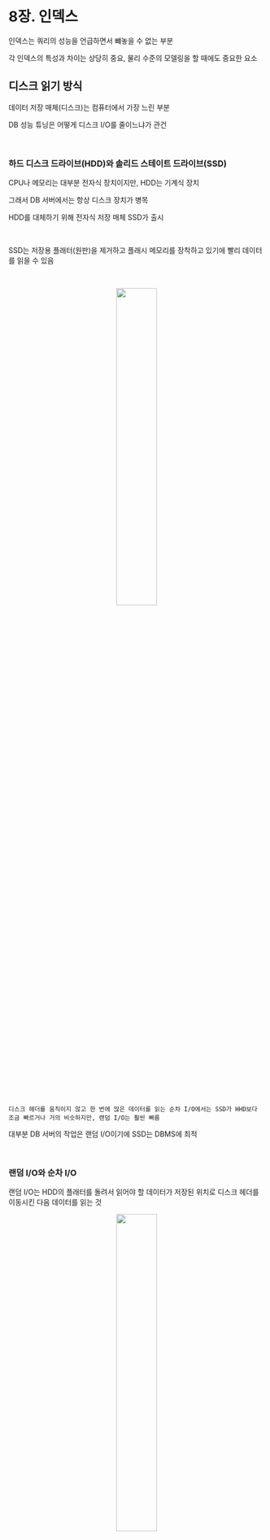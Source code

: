 # 8장. 인덱스

인덱스는 쿼리의 성능을 언급하면서 뺴놓을 수 없는 부분

각 인덱스의 특성과 차이는 상당히 중요, 물리 수준의 모델링을 할 때에도 중요한 요소


## 디스크 읽기 방식

데이터 저장 매체(디스크)는 컴퓨터에서 가장 느린 부분

DB 성능 튜닝은 어떻게 디스크 I/O를 줄이느냐가 관건

<br>

### 하드 디스크 드라이브(HDD)와 솔리드 스테이트 드라이브(SSD)

CPU나 메모리는 대부분 전자식 장치이지만, HDD는 기계식 장치

그래서 DB 서버에서는 항상 디스크 장치가 병목

HDD를 대체하기 위해 전자식 저장 매체 SSD가 출시

<br>

SSD는 저장용 플래터(원판)을 제거하고 플래시 메모리를 장착하고 있기에 빨리 데이터를 읽을 수 있음

<br>

<p align="center"><img src="./images/8_1.png" width="40%"></p>

<br>

`디스크 헤더를 움직이지 않고 한 번에 많은 데이터를 읽는 순차 I/O에서는 SSD가 HHD보다 조금 빠르거나 거의 비슷하지만, 랜덤 I/O는 훨씬 빠름`

대부분 DB 서버의 작업은 랜덤 I/O이기에 SSD는 DBMS에 최적

<br>

### 랜덤 I/O와 순차 I/O

랜덤 I/O는 HDD의 플래터를 돌려서 읽어야 할 데이터가 저장된 위치로 디스크 헤더를 이동시킨 다음 데이터를 읽는 것

<p align="center"><img src="./images/8_2.png" width="40%"></p>

<br>

해당 그림을 보면 순차 I/O는 1번 시스템 콜을 요청, 랜덤 I/O는 3번 시스템 콜을 요청

`즉, 디스크의 성능은 디스크 헤더의 위치 이동 없이 얼마나 많은 데이터를 한 번에 기록하느냐에 결정`

DB 대부분의 작업은 랜덤 I/O 작업이 빈번하기에 MySQL은 그룹 커밋, 바이너리 로그 버퍼, InnoDB 로그 버퍼 등의 기능이 내장

디스크 원판이 없는 SSD도 랜덤 I/O와 순차 I/O가 차이가 있음

<br>

일반적으로 쿼리를 튜닝하는 것은 랜덤 I/O 자체를 줄여주는 것이 목적

`랜덤 I/O를 줄인다는 것은 쿼리를 처리하는데 꼭 필요한 데이터만 읽도록 쿼리를 개선하는 것을 의미`

인덱스 레인지 스캔은 랜덤 I/O, 풀 테이블 스캔은 순차 I/O

<br>

## 인덱스란?

칼럼의 값과 해당 레코드가 저장된 주소를 키-값 쌍으로 삼아 인덱스를 만듬

그렇기에 중요한 것이 정렬

<br>

인덱스는 SortedList, 데이터 파일은 ArrayList와 비슷

<br>

SortedList의 장단점을 통해 인덱스의 장단점 살펴보기

SortedList 자료 구조는 데이터가 저장될 때마다 값을 항상 정렬해야 하므로 저장하는 과정이 복잡하고 느리지만, 빠르게 원하는 값을 찾아올 수 있음

인덱스도 마찬가지로 INSERT나 UPDATE, DELETE 문장 처리가 느리지만 SELECT는 빠름

`즉, 인덱스는 데이터의 저장(INSERT, UPDATE, DELETE) 성능을 희생하고 읽기 속도를 높이는 기능`

<br>

데이터 저장 방식(알고리즘)으로 분류했을 때 대표적으로 B-Tree 인덱스와 Hash 인덱스로 구분 가능

B-Tree 알고리즘

- 가장 일반적으로 사용되는 인덱스 알고리즘

- 칼럼의 값을 변형하지 않고 원래의 값을 이용해 인덱싱하는 알고리즘

Hash 알고리즘

- 칼럼의 값으로 해시값을 계산해서 인덱싱하는 알고리즘

- 매우 빠른 검색 지원

- 값을 변형해서 인덱싱하므로 전방 일치와 같이 값의 일부만 검색하거나 범위를 탐색할 때는 해시 탐색 불가

- 메모리 기반 데이터 베이스(Redis 등)에서 사용


<br>

데이터 중복 여부로 분류했을 때 유니크 인덱스와 유니크하지 않은 인덱스로 구분 가능

이는 옵티마이저에게 상당히 중요한 문제가 됨

유니크 인덱스에 대해서 동등 조건으로 검색하는 것은 항상 1건의 레코드를 반환하는 것이지만 유니크하지 않은 인덱스는 아님

<br>

## B-Tree 인덱스

B-Tree의 B는 Binary가 아닌 Balanced

대부분의 인덱스는 B-Tree를 사용할 정도로 일반적인 용도에 적합한 알고리즘

<br>

### 구조 및 특성

B-Tree는 트리 구조의 `최상위에 하나의 루트 노드`가 존재하고 하위에 자식 노드가 붙어 있는 형태

가장 `하위에 있는 노드를 리프 노드`라 하고 `중간 노드를 브랜치 노드`라고 함


<p align="center"><img src="./images/8_3.png" width="70%"></p>

<br>

인덱스 키 값은 모두 정렬되어 있지만, 데이터 파일의 레코드는 임의의 순서로 저장되어 있음

많은 사람들이 데이터 파일의 레코드는 INSERT된 순서대로 저장되는 것으로 생각하지만 그렇지 않음

레코드가 삭제되면 그 공간을 채우기 때문에 항상 INSERT된 순서로 저장되는 것은 아님

<br>

<p align="center"><img src="./images/8_4.png" width="70%"></p>

<br>

<p align="center"><img src="./images/8_5.png" width="70%"></p>

<br>

리프 노드는 레코드의 주소를 갖고 있고 그 주소로 데이터 파일에서 원하는 데이터를 찾음

InnoDB는 프라이머리 키가 ROWID 역할을 함

두 스토리지 엔진의 차이는 세컨더리 인덱스의 차이

MyISAM은 세컨더리 인덱스가 물리적 주소

InnoDB는 PK 키를 주소처럼 사용하기에 논리적 주소

<br>

8.6을 봤을 때 프라이머리 키를 저장하고 있는 B-Tree를 다시 한번 검색하게 됨

이것은 성능이 떨어질 것처럼 보이지만 사실은 아님

<br>

### B-Tree 인덱스 키 추가 및 삭제

테이블의 레코드를 저장하거나 변경하는 경우 인덱스 키 추가나 삭제 작업 발생

인덱스 키 추가나 삭제가 어떻게 처리되는지 알아보자

<br>

### 인덱스 키 추가

새로운 키 값이 B-Tree에 저장될 때, 테이블의 스토리지 엔진에 따라 새로운 키 값이 즉시 인덱스에 저장될수도 아닐수도 있음

B-Tree에 저장될 때는 저장될 키 값을 이용해 B-Tree 상의 적절한 위치를 검색

<br>

저장될 위치가 결정되면 레코드의 키 값과 대상 레코드의 주소 정보를 B-Tree의 리프 노드에 저장

리프 노드가 꽉 차서 더는 저장할 수 없을 때는 리프 노드가 분리돼야 하는데, 이는 상위 브랜치 노드까지 처리의 범위가 넓어짐

`이런 작업 순서 탓에 B-Tree는 상대적으로 쓰기 작업에 비용이 많이 듬`

<br>

테이블에 레코드를 추가하는 작업 비용을 1이라고 가정하면,

해당 테이블의 인덱스에 키를 추가하는 작업 비용은 대충 1.5 정도로 예측

<br>

MyISAM이나 MEMORY 스토리지 엔진을 사용하는 테이블에서는 INSERT 문장이 실행되면 즉시 새로운 키 값을 B-Tree 인덱스에 변경

InnoDB는 지연시켜 나중에 처리할 수 있음

But, PK 키나 Unique 인덱스의 경우 중복 체크가 필요하기 때문에 즉시 B-Tree에 추가하거나 삭제

<br>

### 인덱스 키 삭제

해당 키 값이 저장된 B-Tree의 리프 노드를 찾아서 삭제 마킹하면 작업 완료

삭제 마킹된 인덱스 키 공간은 방치하거나 재활용 가능

<br>

### 인덱스 키 변경

인덱스 키 값은 그 값에 따라 저장될 리프 노드의 위치가 결정되므로 B-Tree의 키 값이 변경되는 경우 단순히 인덱스 상의 키 값만 변경하는 것은 불가능

키 값 삭제 -> 다시 새로운 키 값 추가

InnoDB는 체인지 버퍼를 활용해 지연 처리 가능

<br>

### 인덱스 키 검색

`빠른 검색을 위해 추가 비용을 감당하면서 인덱스를 구축`

B-Tree의 루트 노드부터 브랜치 노드, 최종 리프 노드까지 이동하면서 비교 작업을 수행하는 과정을 트리 탐색이라고 함

SELECT 뿐 아니라 UPDATE, DELETE 처리할 때도 사용

<br>

B-Tree 인덱스 검색은 100% 일치 또는 값의 앞부분만 일치하는 경우에도 사용

하지만 뒷부분만 검색하는 용도로는 X

또한 인덱스 키 값의 변형이 생긴 후 비교되는 경우에는 절대로 빠른 검색 기능을 사용할 수 없음

`따라서 함수나 연산을 수행한 결과로 정렬한다거나 검색하는 작업은 B-Tree의 장점을 이용할 수 없음`

<br>

InnoDB 테이블에서 지원하는 레코드 잠금이나 넥스트 키락(갭락)이 검색을 수행한 인덱스를 잠근 후 테이블의 레코드를 잠그는 방식으로 구현

따라서, UPDATE나 DELETE 문장이 실행될 때 적절히 사용할 수 있는 인덱스가 없으면 불필요한 레코드들을 잠금

그만큼 InnoDB에서는 인덱스의 설계가 중요하고 많은 부분에 영향을 미침

<br>

### B-Tree 인덱스 사용에 영향을 미치는 요소

B-Tree 인덱스는 인덱스를 구성하는 칼럼의 크기, 레코드의 건수, 유니크한 인덱스 키 값의 개수 등에 의해 검색이나 변경 작업의 성능이 영향을 받음

<br>

### 인덱스 키 값의 크기

`InnoDB에서 디스크에 데이터를 저장하는 가장 기본 단위는 페이지 or 블록`

디스크의 모든 읽기 및 쓰기 작업의 최소 작업 단위

페이지는 버퍼 풀에서 데이터를 버퍼링하는 기본 단위

인덱스도 페이지 단위로 관리되며, 루트, 브랜치, 리프 노드를 구분한 기준이 페이지 단위

<br>

B-Tree의 B는 Balanced

인덱스 페이지 크기와 키 값 크기에 따라 자식 노드의 갯수가 결정

<p align="center"><img src="./images/8_6.png" width="30%"></p>

<br>

해당 그림에서 하나의 인덱스 페이지(16KB)에 몇 개 키를 저장할 수 있을까?

키의 값이 16 바이트, 자식 노드 주소가 12 바이트

16 * 1024 / 16 + 12 ( 킬로바이트와 바이트의 단위 변환 때문에 1024를 곱함 ) 

총 585개 저장 가능

자식 노드를 585개 가질 수 있는 B-Tree


<br>

### B-Tree 깊이

인덱스 키 값이 커지면 하나의 인덱스 페이지가 담을 수 있는 인덱스 키 값의 개수가 적어지고

B-Tree 깊이가 깊어져서 디스크로부터 읽어야 하는 횟수가 늘어나고 느려진다는 것을 의미

<br>

### 선택도(기수성(Cardinality))

모든 인덱스 키 값 가운데 유니크한 값의 수를 의미

인덱스 키 값 가운데 중복된 값이 많아지면 기수성은 낮아지고, 선택도 또한 떨어짐

<br>

예를 들어, country 컬럼만 인덱스로 준비되어 있는 tb_city 테이블은 1만 건의 레코드가 있음

국가와 도시가 중복되어 저장되어 있지 않음

```
mysql > SELECT *
        FROM tb_test
        WHERE country = 'KOREA' AND city = 'SEOUL';
```

해당 쿼리를 실행했을 때,

country 컬럼의 유니크 값이 10개일 때와 1000개일 때를 비교해보자

- 10개일 때

    country = 'KOREA'라는 조건으로 인덱스를 검색하면 1000건이 일치하고 1000건 가운데 city = 'SEOUL' 인 레코드는 1건이므로 999건은 불필요하게 읽은 것 


- 1000개일 때

    country = 'KOREA'라는 조건으로 인덱스를 검색하면 10건이 일치하고 10건 가운데 city = 'SEOUL' 인 레코드는 1건이므로 9건은 불필요하게 읽은 것


이처럼 인덱스에서 유니크한 값의 개수는 인덱스나 쿼리의 효율성에 큰 영향

<br>

### 읽어야 하는 레코드의 건수

일반 옵티마이저는 인덱스를 통해 레코드 1건을 읽는 것이 테이블에서 직접 레코드 1건을 읽는 것보다 4 ~ 5배 비용이 더 많이 드는 작업으로 예측


즉, 인덱스를 통해 읽어야 할 레코드의 건수가 전체 테이블 레코드의 20 ~ 25%를 넘어서면 인덱스를 이용하지 않는 것이 효율적

<br>

### B-Tree 인덱스를 통한 데이터 읽기

MySQL이 인덱스를 이용하는 대표적인 방법 세가지

- 인덱스 레인지 스캔

- 인덱스 풀 스캔

- 루스 인덱스 스캔

### 인덱스 레인지 스캔

인덱스 레인지 스캔은 나머지 두 가지 접근 방식보다 빠른 방법

```
mysql > SELECT * FROM employees WHERE first_name BETWEEN 'Ebbe' AND 'Gad';
```

<p align="center"><img src="./images/8_7.png" width="70%"></p>

<br>

인덱스 레인지 스캔은 검색해야 할 인덱스의 범위가 결정됐을 때 사용하는 방식

루트 노드 -> 브랜치 노드 -> 리프 노드 까지 가야 필요한 레코드의 시작 지점을 찾을 수 있음

스캔하다가 리프 노드의 끝까지 읽으면 리프 노드 간의 링크를 이용해 다음 리프 노드를 찾아서 다시 스캔

<p align="center"><img src="./images/8_8.png" width="70%"></p>

<br>

실제 데이터 파일의 레코드를 읽어오는 과정

루트와 브랜치 노드를 이용해 스캔 시작 위치를 검색하고 그 지점부터 필요한 방향으로 인덱스를 읽어감

중요한 것은 어떤 방식으로 스캔하든 관계없이, 해당 인덱스를 구성하는 칼럼의 정순 또는 역순으로 정렬된 상태로 레코드를 가져옴

별도의 정렬 과정이 수반되는 것이 아니라 인덱스 자체의 정렬 특성 때문에 자동임

<br>

인덱스의 리프 노드에서 검색 조건에 일치하는 건들은 데이터 파일에서 레코드를 읽어오는 과정이 필요

리포 노드에 저장된 레코드 주소로 한 건 단위로 랜덤 I/O가 일어남

`그래서 인덱스를 통해 데이터 레코드를 읽는 작업은 비용이 많이 드는 작업`

<br>

인덱스 레인지 스캔의 3가지 단계

1. 인덱스에서 조건을 만족하는 값이 저장된 위치를 찾음 (인덱스 탐색)

2. 탐색된 위치부터 필요한 만큼 인덱스를 차례대로 읽음 (인덱스 스캔)

3. 2번에서 읽은 인덱스 키와 레코드 주소를 이용해 레코드가 저장된 페이지를 가져오고 최종 레코드를 읽어옴

<br>

### 인덱스 풀 스캔

인덱스 풀 스캔은 인덱스의 처음부터 끝까지 모두 읽는 방식

쿼리의 조건절에 사용된 칼럼이 인덱스의 첫 번째 칼럼이 아닌 경우 인덱스 풀 스캔 방식 사용

예를 들어 인덱스는 A, B, C 칼럼의 순서로 만들어져 있지만 쿼리의 조건절은 B 칼럼이나 C 칼럼으로 검색하는 경우

<br>

일반적으로 인덱스의 크기는 테이블의 크기보다 작으므로 직접 테이블을 처음부터 끝까지 읽는 것보다 인덱스만 읽는 것이 효율적

쿼리가 인덱스에 명시된 칼럼만으로 조건을 처리할 수 있는 경우 사용

<p align="center"><img src="./images/8_9.png" width="60%"></p>

<br>

인덱스 리프 노드의 제일 앞 또는 뒤로 이동후 인덱스의 리프 노드를 연결하는 링크드 리스트를 따라서 처음부터 끝까지 스캔하는 방식

인덱스 레인지 스캔보다 빠르진 않지만 테이블 풀 스캔보다는 효율적

`하지만, 해당 방식으로 인덱스를 사용하는 경우는 인덱스를 효율적으로 사용하지 못하는 것`

<br>

### 루스 인덱스 스캔

듬성듬성하게 인덱스는 읽는 것, 중간에 필요치 않은 인덱스 키 값은 무시하고 다음으로 넘어가는 형태

일반적으로 GROUP BY 또는 MAX, MIN 함수에 대해 최적화를 하는 경우

<p align="center"><img src="./images/8_10.png" width="60%"></p>

<br>

```
mysql > SELECT dept_no, MIN(emp_no)
        FROM dept_emp
        WHERE dep_no BETWEEN 'd002' AND 'd004'
        GROUP BY dept_no;
```

dept_emp 테이블은 dept_no와 emp_no 두 개의 컬럼으로 인덱스 생성

또한, (dept_no, emp_no) 조합으로 정렬까지 되어 있음

위의 그림과 같이 dept_no 그룹 별로 첫 번째 레코드의 emp_no만 읽으면 됨

즉, 인덱스에서 WEHRE 조건을 만족하는 범위 전체를 다 스캔할 필요가 없다는 것을 옵티마이저는 알고 있기에 조건에 맞지 않으면 SKIP

<br>

### 인덱스 스킵 스캔

인덱스의 핵심은 값이 정렬되어 있다는 것, 이로 인해 인덱스를 구성하는 칼럼의 순서가 매우 중요

```
### 인덱스 생성
mysql > ALTER TABLE employees
        ADD INDEX ix_gender_birthdate (gender, birth_date);
```

```
### 인덱스를 사용하지 못하는 쿼리
mysql > SELECT * FROM employees WHERE birth_date>='1965-02-01';

### 인덱스를 사용할 수 있는 쿼리
mysql > SELECT * FROM employees WHERE gender = 'M' AND birth_date>='1965-02-01';
```

MySQL 8.0부터는 옵티마이저가 gender 칼럼을 건너뛰고 bith_date 칼럼만으로도 인덱스 검색이 가능하게 해주는 인덱스 스킵 스캔 최적화 기능이 도입

<p align="center"><img src="./images/8_11.png" width="50%"></p>

<br>

gender 칼럼에 대해 가능한 값 2개를 구한 다음 birth_date를 찾는 방식으로 

<br>

인덱스 스킵 스캔의 단점

- WHERE 조건절에 조건이 없는 인덱스의 선행 칼럼의 유니크한 값의 개수가 적어야 함

- 쿼리가 인덱스에 존재하는 칼럼만으로 처리 가능해야 함(커버링 인덱스)


<br>

첫 번째 조건은 쿼리 실행 계획의 비용과 관련된 부분

유니크한 값의 개수가 매우 많다면 인덱스에서 스캔해야 할 시작 지점을 검색하는 작업이 많이 필요해짐

그래서 인덱스의 선행 칼럼이 가진 유니크한 값의 개수가 소량일 때만 적용 가능한 최적화

<br>

### 다중 칼럼 인덱스

실제 서비스용 DB에서는 2개 이상의 칼럼을 포함하는 인덱스가 더 많이 사용

<p align="center"><img src="./images/8_12.png" width="40%"></p>

<br>

해당 그림에서 인덱스의 두 번째 칼럼은 첫 번쨰 칼럼에 의존해서 정렬되어 있음

그렇기에 두 번째 칼럼의 정렬 순서가 앞에 있어도 첫 번째 칼럼의 정렬 순서가 뒤에 있으면 하단에 위치

`그래서 다중 칼럼 인덱스에서는 인덱스 내에서 각 칼럼의 순서가 상당히 중요`

<br>

### B-Tree 인덱스의 정렬 및 스캔 방향

인덱스를 어느 방향으로 읽을지는 쿼리에 따라 옵티마이저가 만든 실행 계획에 따라 결정

<br>

### 인덱스 스캔 방향

```
mysql > SELECT *
        FROM employees
        ORDER BY first_name DESC
        LIMIT 1;
```
해당 쿼리를 실행하기 위해 인덱스를 처음부터 오름차순으로 끝까지 읽어 마지막 값을 하나 가져올까?

답은 No

옵티마이저는 인덱스를 역순으로 접근해서 첫 번째 레코드만 읽음

<p align="center"><img src="./images/8_13.png" width="50%"></p>

<br>

즉, 인덱스 생성 시점에 오름차순, 내림차순으로 정렬이 결정되지만 사용하는 시점에서 방향을 다시 정함

<br>

### 내림차순 인덱스

2개 이상의 칼럼으로 구성된 복합 인덱스에서 내림차순과 오름차순이 혼합된 경우, 내림차순 인덱스로만 해결 가능

<p align="center"><img src="./images/8_14.png" width="60%"></p>

<br>

- 오름차순 인덱스

    작은 값의 인덱스 키가 B-Tree의 왼쪽으로 정렬된 인덱스

- 내림차순 인덱스

    큰 값의 인덱스 키가 B-Tree의 왼쪽으로 정렬된 인덱스

- 인덱스 정순 스캔

    인덱스 키의 크고 작음에 관계 없이 인덱스 리프 노드의 왼쪽 페이지부터 오른쪽으로 스캔

- 오름차순 인덱스

    인덱스 키의 크고 작음에 관계 없이 인덱스 리프 노드의 오른쪽 페이지부터 왼쪽으로 스캔

### 실습

<p align="center"><img src="./images/8_15.png" width="60%"></p>

<br>

<p align="center"><img src="./images/8_16.png" width="30%"></p>

<br>

약 2200만 개의 레코드가 들어 있는 테이블 생성


<p align="center"><img src="./images/8_17.png" width="90%"></p>

<br>

<p align="center"><img src="./images/8_18.png" width="50%"></p>

<br>

첫번째 쿼리

- t1 테이블에서 tid 컬럼을 기준으로 오름차순 정렬한 후, 22437887번째 행의 모든 열 값 1개를 반환

- 즉, 22437887번째 값

<br>

두번째 쿼리

- t1 테이블에서 tid 컬럼을 기준으로 내림차순 정렬한 후, 22437887번째 행의 모든 열 값 1개를 반환

- 즉, 첫번째 값

<br>

역순 정렬 쿼리가 정순 정렬 쿼리보다 약 3.7초 더 걸림

정순 스캔과 역순 스캔은 페이지(블록) 간의 Double linked list를 통해 Forward하느냐 Backward하느냐의 차이만 있지만 내부적으로는 차이가 나는 2가지 이유가 있음

1. 페이지 잠금이 인덱스 정순 스캔에 적합한 구조

2. 페이지 내에서 인덱스 레코드가 단방향으로만 연결된 구조

<p align="center"><img src="./images/8_19.png" width="50%"></p>

<br>

페이지 내부에서 레코드들이 정렬 순서대로 저장되어 있지 않고, 실제로는 Heap처럼 사용되기에 물리적으로 저장이 순서대로 배치되지는 않음

각 데이터 페이지나 인덱스 페이지의 엔트리(데이터 레코드 또는 인덱스 키)는 키 값과 데이터를 가지는데 

인덱스(프라이머리 키 인덱스와 세컨더리 인덱스 모두)의 루트 노드 또는 브랜치 노드라면 자식 노드의 주소를 가짐

프라이머리 키에서 리프 노드의 데이터는 실제 레코드의 칼럼 값들이며, 세컨더리 인덱스 페이지에서는 프라이머리 키 값을 가짐

<br>

### B-Tree 인덱스의 가용성과 효율성

쿼리의 WHERE 조건이나 GROUP BY, ORDER BY 절이 어떤 경우에 인덱스를 사용할 수 있고 어떤 방식으로 사용할 수 있는지 식별할 수 있어야 함

그래야 쿼리 조건을 최적화하거나, 쿼리에 맞게 인덱스를 최적으로 생성

<br>

### 비교 조건의 종류와 효율성

다중 컬럼 인덱스에서 칼럼의 순서와 조건이 동등인지 >, < 같은 범위 조건인지에 따라 인덱스 칼럼의 활용 형태가 달라짐

```
mysql> SELECT * FROM dept_emp
        WHERE dept_no='d002' AND emp_no >= 10114;
```

이 쿼리를 위해 dept_emp 테이블에 각각 칼럼의 순서만 다른 두 가지 케이스로 인덱스를 생성

- 케이스 A: INDEX (dept_no, emp_no)
- 케이스 B: INDEX (emp_no, dept_no)

<br>

케이스 A

- dept_no='d002' AND emp_no>=10144 인 레코드를 찾고 dept_no='d002'가 아닐 때까지 인덱스를 쭉 읽기만 하면 됨

Why? 인덱스는 순서대로 정렬되어 있기 때문

<br>

케이스 B

-  emp_no>=10144 AND dept_no='d002' 인 레코드를 찾고 이후 모든 레코드에 대해 dept_no='d002'인지 비교해야 됨

<p align="center"><img src="./images/8_20.png" width="50%"></p>

<br>

`인덱스를 통해 읽은 레코드가 나머지 조건에 맞는지 비교하면서 취사선택하는 작업을 필터링`

다중 칼럼 인덱스의 정렬 방식 때문에 A, B의 차이가 있는 것

케이스 A는 2번째 칼럼인 emp_no는 비교 작업의 범위를 좁히는 데 도움을 주지만

케이스 B는 dept_no의 비교 작업 단위를 좁히는데 도움을 주지 못했음

<br>

`작업의 범위를 결정하는 조건을 작업 범위 결정 조건`

`비교 작업의 범위를 줄이지 못하고 단순 거름종이 역할만 하는 조건을 필터링 조건`

<br>

### 인덱스의 가용성

B-Tree 인덱스의 특징은 왼쪽 값에 기준해서 오른쪽 값이 정렬

그래서 LIKE '%mer' 같은 쿼리 처리를 인덱스로 할 수 없음

<br>

### 가용성과 효율성 판단

B-Tree 인덱스는 다음 조건(작업 범위 결정 조건)에서 사용 X

1. NOT-EQUAL로 비교된 경우(<>, NOT IN, NOT BETWEEN, IS NOT NULL)

    ```
    ### 예시

    WHERE column <> 'N'

    WHERE column NOT IN (10, 11, 12)

    WHERE column IS NOT NULL 
    ```

    이유
    
    `인덱스의 연속적인 범위를 활용할 수 없기에 인덱스 전체를 스캔하기 때문`

<br>

2. LIKE '%??' (앞부분이 아닌 뒷부분 일치) 형태로 문자열 패턴이 비교된 경우
   
    ```
    ### 예시

    WHERE column '%승환'

    WHERE column '_승환'

    ```

    이유

    `B-Tree 인덱스의 특징은 왼쪽 값에 기준해서 오른쪽 값이 정렬`

<br>

3. 스토어드 함수나 다른 연산자로 인덱스 칼럼이 변형된 후 비교된 경우
   
    ```
    ### 예시

    WHERE SUBSTRING(column, 1, 1) = 'X'

    WHERE DAYOFMONTH(column) = 1

    ```

    이유

    `인덱스 키 값이 변형되면 원래 인덱스의 정렬 순서가 무너짐`

<br>

4. NON-DETERMINISTIC 속성의 스토어드 함수가 비교 조건에 사용된 경우

    NON-DETERMINISTIC 속성을 가진 스토어드 함수는 `동일한 입력 값에 대해서도 호출될 때마다 다른 결과를 반환할 수 있는 함수`

    난수, 날짜, 시간 등
   
    ```
    ### 예시

    WHERE column = deterministic_function()
    ```

    이유

    `결과 값 예측 불가능`

<br>

5. 데이터 타입이 서로 다른 비교(인덱스 칼럼의 타입을 변환해야 비교가 가능한 경우)
   
    ```
    ### 예시

    WHERE char_column = 10

    ```

    이유

    `숫자와 문자열의 정렬 순서가 다르고, 비교 의미가 모호하기에`

<br>

6. 문자열 데이터 타입의 콜레이션이 다른 경우
   
    ```
    ### 예시

    WHERE utf8_bin_char_column = euckr_bin_char_column

    ```

    이유

    `콜레이션은 문자열을 정렬하는 규칙인데 서로 다른 콜레이션을 사용하면 정렬 순서가 다름`

<br>

다중 컬럼 인덱스는 다음 조건(작업 범위 결정 조건)에서 사용 X

1. 작업 범위 결정 조건으로 인덱스를 사용하지 못하는 경우

    ```
    ### 예시

    column_1 칼럼에 대한 조건이 없는 경우

    column_1 칼럼의 비교 조건이 위의 인덱스 사용 불가 조건 중 하나인 경우

    ```


<br>

2. 작업 범위 결정 조건으로 인덱스를 사용하는 경우
   
    ```
    ### 예시

    column_1 ~ column_(i-1) 칼럼까지 동등 비교 형태로 비교

    column_i 칼럼에 대해 다음 연산자 중 하나로 비교

    - 동등 비교

    - 크다 작다 형태

    - LIKE로 좌측 일치 패턴

    ```

<br>

위의 두가지 조건을 만족하는 쿼리는 column_1부터 column_i까지는 작업 범위 결정 조건으로 사용 가능

i+1 ~ n까지는 체크(필터링) 조건

<br>

예시

```
### 인덱스 사용 X
mysql> WHERE column_1 1 <> 2

### 1, 2 모두 범위 결정 조건으로 사용
mysql> WHERE column_1 = 1 AND column_2 > 10

### 1,2,3 모두 범위 결정 조건으로 사용
mysql> WHERE column_1 = 1 AND column_2 = 2 AND column_3 <= 10

### 1,2,3은 범위 결정 조건, 4는 체크 조건으로 사용
mysql> WHERE column_1 = 1 AND column_2 = 2 AND column_3 IN (10,20,30) AND column_4 <> 100

### 1,2,3,4 모두 범위 결정 조건으로 사용
mysql> WHERE column_1 = 1 AND column_2 IN (2,4) AND column_3 = 300 AND column_4 LIKE '김승%'

```

<br>

## R-Tree 인덱스

공간 인덱스는 R-Tree 인덱스 알고리즘을 이용해 2차원의 데이터를 인덱싱하고 검색하는 목적의 인덱스

기본적인 내부 메커니즘은 B-Tree와 흡사

B-Tree는 인덱스를 구성하는 칼럼의 값이 1차원 스칼라 값이라면, R-Tree는 2차원 공간 개념 값

<br>

MySQL의 공간 확장의 3가지 기능

- 공간 데이터를 저장할 수 있는 데이터 타입

- 공간 데이터의 검색을 위한 공간 인덱스 (R-Tree 알고리즘)

- 공간 데이터의 연산 함수 (거리 또는 포함 관계의 처리)

<br>

### 구조 및 특성

MySQL은 공간 정보의 저장 및 검색을 위해 기하학적 도형 정보를 관리할 수 있는 데이터 타입을 제공

POINT, LINE, POLYGON, GEOMETRY

<br>

MBR이란 Minumum Bounding Rectangle의 약어

해당 도형을 감싸는 최소 크기의 사각형

이 사각형들의 포함 관계를 B-Tree 형태로 구현한 인덱스가 R-Tree 인덱스

<p align="center"><img src="./images/8_21.png" width="50%"></p>

<br>

최상위 레벨 : R1, R2

차상위 레벨 : R3, R4, R5, R6

최하위 레벨 : R7 ~ R14

<br>

최하위 레벨의 MBR은 각 도형 데이터의 MBR

차상위는 중간 크기 MBR(도형 객체 그룹)

최상위 MBR은 R-Tree 루트 노드에 저장

차상위는 브랜치 노드

최하위는 리프 노드

<p align="center"><img src="./images/8_22.png" width="70%"></p>

<br>

### R-Tree 인덱스의 용도

MBR 정보를 이용해 B-Tree 형태로 인덱스 구축을 하므로 Rectangle의 R 과 B-Tree의 Tree를 합쳐 R-Tree라는 이름이 붙여짐

일반적으로 `GPS 기준의 위도 경도 좌표 저장에 주로 사용`

CAD/CAM 소프트웨어 또는 회로 디자인 등 좌표 시스템에 기반을 둔 정보에 대해서 모두 적용 가능

<br>

현재 사용자 위치로부터 반경 5km 이내의 음식점 검색 같은 검색에 사용 가능

<br>

현재 MySQL에서 거리를 비교하는 ST_Distance(), ST_Distance_Sphere() 함수는 

공간 인덱스를 효율적으로 사용하지 못하기 때문에 

ST_Contains(), ST_Within()을 이용해 거리 기반의 검색을 해야 함

<br>

<p align="center"><img src="./images/8_23.png" width="40%"></p>

<br>

해당 그림에서 P는 기준점이며, 기준점으로부터 5km 이내의 점들을 검색하려면

ST_Contains(), ST_Within()을 이용해 점들을 검색

But ST_Contains(), ST_Within()는 사각형과 같은 다각형으로만 연산이 가능하므로 5km 원을 포함하는 최소 삼각형(MBR)으로 포함 관계 비교를 수행

<br>

```
### ST_Contains(), ST_Within()을 이용해 사각 상자에 포함된 좌표 Px만 검색

mysql> SELECT * FROM tb_location
        WHERE ST_Contains(사각상자, px);

mysql> SELECT * FROM tb_location
        WHERE ST_Within(px, 사각상자);

```


<br>

그래서 점 P6는 5km 이상 떨어져 있지만 MBR에는 포함되어 있음

P6를 빼고 결과를 조회하려면 ST_Contains() 비교 결과에 대해 ST_Distance_Sphere() 함수를 이용해 다시 한번 필터링해야 함

```
mysql> SELECT * FROM tb_location
        WHERE ST_Contains(사각상자, px) // 공간 좌표 Px 가 사각 상자에 포함되는지 비교
        AND ST_Distance_Sphere(p, px)<=5*1000 // 5km

### 즉, MBR에 포함되어 있으면서 기준점 p와 반경 5km 안에 있는지 체크
```

<br>

## 전문 검색 인덱스

지금까지 살펴본 인덱스 알고리즘은 크지 않은 데이터, 이미 키워드화한 작은 값에 대한 인덱싱 알고리즘

B-Tree 인덱스는 실제 칼럼의 값이 1MB라도 3072바이트(InnoDB)까지만 잘라서 인덱스 키로 사용

또한 전체 일치 또는 좌측 일부 일치 같은 검색만 가능

<br>

문서의 내용 전체를 인덱스화해서 특정 키워드가 포함된 문서를 검색하는 전문 검색에는 B-Tree 인덱스를 사용할 수 없음

<br>

### 인덱스 알고리즘

전문 검색 인덱스는 문서의 키워드를 인덱싱하는 기법에 따라 2가지로 구분

- 어근 분석

- n-gram 분석

<br>

### 어근 분석 알고리즘

불용어 처리와 어근 분석을 통해 색인 작업이 수행

불용어 처리란 별 가치가 없는 단어를 필터링해서 제거하는 작업

어근 분석은 검색어로 선정된 단어의 뿌리인 원형을 찾는 작업

<br>

Mecab(형태소 분석 프로그램)을 이용해 한글 분석

<br>

### n-gram 알고리즘

Mecab은 전문적인 검색 엔진을 고려하는 것이 아니라면 적용하기 쉽지 않음

이런 단점을 보완하기 위해 n-gram이 도입

n-gram이란 단순 키워드 검색 인덱싱 알고리즘이며, 본문을 무조건 몇 글자씩 잘라서 인덱싱하는 방식

n은 인덱싱할 키워드의 최소 글자 수인데 보통 2글자 단위로 사용

<br>

```
### 예시

To be or not to be. That is the question
```

<p align="center"><img src="./images/8_24.png" width="40%"></p>

<br>

토큰들을 추출해서 불용어 필터링을 함

<p align="center"><img src="./images/8_25.png" width="40%"></p>

<br>

출력에 해당하는 것들을 전문 검색 인덱스에 등록

### 불용어 변경 및 삭제

불용어에는 사용자에 도움이 되기보다 혼란스럽게 하는 경우도 있기에 무시하거나 직접 불용어 등록을 하는 것을 권장

<br>

### 전문 검색 인덱스의 가용성

전문 검색 인덱스를 사용하려면 두 가지 조건을 갖춰야 함

- 쿼리 문장이 전문 검색을 위한 문법(MATCH ... AGAINST ...)을 사용

- 테이블이 전문 검색 대상 칼럼에 대해서 전문 인덱스 보유

<br>

```
### doc_body 칼럼에 전문 검색 인덱스 생성

mysql> CREATE TABLE tb_test (
        doc_id INT,
        doc_body TEXT,
        PRIMARY KEY (doc_id),
        FULLTEXT KEY fx_docbody (doc_body) WITH PARSER ngram
) ENGINE=innoDB;

```
<br>

```
### 비효율적으로 쿼리 실행하는 케이스

mysql> SELECT * FROM tb_test WHERE doc_body LIKE '%애플%';
```

```
### 인덱스를 사용해 쿼리 실행하는 케이스
### MATCH, AGAINST 구문으로 작성해야 하며 MATCH 절 괄호에 전문 검색 인덱스 칼럼을 명시
mysql> SELECT * FROM tb_test 
        WHERE MATH(doc_body) AGAINST('애플', IN BOOLEAN MODE);
```

<br>

## 함수 기반 인덱스

일반적인 인덱스는 칼럼의 값 일부(칼럼의 값 앞부분) 또는 전체에 대해서만 인덱스 생성 허용

하지만 칼럼의 값을 변형해서 만들어진 값에 대해 인덱스를 구축해야 할 때가 있는데, 이럴 때 함수 기반 인덱스를 활용

<br>

- 가상 컬럼을 이용한 인덱스

- 함수를 이용한 인덱스

<br>

함수 기반 인덱스는 실제 인덱스의 내부적인 구조 및 유지관리 방법은 B-Tree 인덱스와 동일

<br>

### 가상 칼럼을 이용한 인덱스

```
### 사용자 정보 저장 테이블

mysql> CREATE TABLE user (
        user_id BIGINT,
        first_name VARCHAR(10),
        last_name VARCHAR(10),
        PRIMARY KEY (user_id)
);
```

first_name과 last_name을 합쳐서 검색해야 하는 요건이 생겼다면 가상 칼럼을 추가하고 거기에 인덱스 생성이 가능

```
mysql> ALTER TABLE user 
        ADD full_name VARCHAR(30) AS (CONCAT(first_name, ' ', last_name)) VIRTUAL,
        ADD INDEX ix_fullname (full_name);
```

<br>

### 함수를 이용한 인덱스

```
mysql> CREATE TABLE user (
        user_id BIGINT,
        first_name VARCHAR(10),
        last_name VARCHAR(10),
        PRIMARY KEY (user_id),
        INDEX ix_fullname((CONCAT(first_name, ' ', last_name)));
);
```

```
### 이와 같이 WHERE 절에 정확하게 맞는 표현식을 사용해서 사용

mysql> SELECT * FROM user WHERE CONCAT(first_name, ' ', last_name)='Matt Lee';
```

<br>

## 멀티 밸류 인덱스

전문 검색 인덱스를 제외한 모든 인덱스는 레코드 1건이 1개의 인덱스 키 값을 가짐

즉, 인덱스 키와 데이터 레코드는 1:1 관계

<br>

멀티 밸류 인덱스는 하나의 데이터 레코드가 여러 개의 키 값을 가질 수 있는 형태의 인덱스

이러한 인덱스는 정규화에 위배되는 형태

하지만 최근 RDBMS들이 json 데이터 타입을 지원하기 시작하면서 해당 배열 타입의 필드에 저장된 원소들에 대한 인덱스 요건이 발생

<br>

MongoDB는 처음부터 이런 형태를 지원하고 있었지만 MySQL은 8.0부터 지원

```
### 신용 정보 점수를 배열로 JSON 타입 칼럼에 저장하는 테이블

mysql> CREATE TABLE user (
        user_id BIGINT AUTO_INCREMENT PRIMARY KEY,
        first_name VARCHAR(10),
        last_name VARCHAR(10),
        credit_info JSON,
        INDEX mx_creditscores( (CAST(credit_info->'$.credit_scores' AS UNSIGNED ARRAY)) )
);

### 값 삽입

mysql> INSERT INTO user VALUES (1, 'Matt', 'Lee', '{"credit_scores":[360, 353, 351]}');
```

<br>

멀티 밸류 인덱스를 활용하기 위해서는 반드시 다음 함수들을 사용

- MEMBER OF()

- JSON_CONTAINS()

- JSON_OVERLAPS()

```

mysql> SELECT * FROM user WHERE 360 MEMBER OF(credit_info->'$.credit_scores');
```

<p align="center"><img src="./images/8_26.png" width="40%"></p>

<br>

## 8.8 클러스터링 인덱스

클러스터링이란 여러 개를 하나로 묶는다는 의미

MySQL 서버에서 클러스터링은 테이블의 레코드를 비슷한 것(PK 키를 기준으로)들끼리 묶어서 저장하는 형태

이는 주로 비슷한 값들을 동시에 조회하는 경우가 많다는 점에서 착안

<br>

### 클러스터링 인덱스

클러스터링 인덱스는 테이블의 PK 키에만 적용이되는 내용

즉, PK 값이 비슷한 레코드끼리 묶어서 저장하는 것을 클러스터링 인덱스라고 표현

`PK 값에 의해 레코드의 저장 위치가 결정되는 것이기에 PK 키 값이 변경된다면 물리적인 저장 위치가 바뀌어야 한다는 것을 의미`

PK 값으로 클러스터링된 테이블은 PK 값 자체에 대한 의존도가 상당히 크기 때문에 신중하게 PK 키를 결정

<br>

`클러스터링 인덱스는 PK 값에 의해 레코드의 저장 위치가 정해지므로 사실 인덱스 알고리즘이라기보다 테이블 레코드 저장 방식이라고 볼 수 있음`

그래서 클러스터링 인덱스 == 클러스터링 테이블

<br>

B-Tree 인덱스도 인덱스 키 값으로 이미 정렬되어 저장되지만, PK 값으로 정렬이 된 것이 아니기에 레코드가 PK 값으로 정렬되어 저장된 경우만 클러스터링 인덱스

<br>

### 클러스터링 테이블 구조


<p align="center"><img src="./images/8_27.png" width="60%"></p>

<br>

B-Tree와 유사하지만 리프 노드에 레코드의 모든 칼럼이 같이 저장되어 있음

<br>

```
### PK 키를 변경하는 쿼리가 실행되면 어떤 변화가?

mysql> UPDATE tb_test SET emp_no=100002 WHERE emp_no=100007; 
```


<p align="center"><img src="./images/8_28.png" width="60%"></p>

<br>

페이지 3에서 페이지 2로 이동

실제로 PK 값이 변경되는 경우는 거의 없지만 클러스터링 테이블의 작동 방식을 알아보기 위해

<br>

### 그렇다면 PK 키가 없는 InnoDB 테이블은 어떻게 클러스터링 테이블로 구성될까??

PK 키가 없는 경우 해당 순서대로 PK 키를 대체할 칼럼을 선택

1. PK 키가 있으면 PK 키를 선택

2. NOT NULL 옵션의 유니크 인덱스 중에 첫 번째 인덱스를 선택

3. 자동으로 유니크한 값을 가지도록 증가되는 칼럼을 내부적으로 추가한 후 선택

<br>

이처럼 적절한 클러스터링 키 후보를 찾지 못하는 경우 InnoDB 엔진이 내부적으로 레코드의 일련번호 칼럼을 생성

이 컬럼은 사용자에게 노출되지 않으며, 쿼리 문장에 명시적 사용 불가

그래서 가능하다면 PK 키를 명시적으로 생성해서 클러스터링 인덱스의 혜택을 누리자

<br>

### 세컨더리 인덱스에 미치는 영향

MyISAM이나 MEMORY 테이블 같이 클러스터링되지 않은 테이블은 INSERT 될 때 처음 저장된 공간에서 절대 이동하지 않음

그래서 레코드 아이디(ROWID)를 이용해 실제 데이터 레코드를 찾아옴

<br>

그렇다면 InnoDB 세컨더리 인덱스가 실제 레코드가 저장된 주소를 갖고 있다면?

클러스터링 키 값이 변경될 때마다 데이터 레코드의 주소가 변경되고 모든 인덱스에 저장된 주소 값을 변경해야 할 것

이런 오버헤드를 제거하기 위해 모든 세컨더리 인덱스는 해당 레코드가 저장된 주소가 아니라 PK 키 값을 저장하도록 구현

<br>

```
mysql> CREATE TABLE employees (
        emp_no INT NOT NULL,
        first_name VARCHAR(20) NOT NULL,
        PRIMARY KEY (emp_no),
        INDEX ix_firstname  (first_name)
);

mysql> SELECT * FROM employees WHERE first_name='Aamer'; 
```

- MyISAM

    ix_firstname 인덱스를 검색해서 레코드의 주소를 확인한 후, 레코드의 주소를 이용해 최종 레코드를 가져옴


- InnoDB

    ix_firstname 인덱스를 검색해 레코드의 프라이머리 키 값을 확인한 후, 프라이머리 키 인덱스를 검색해서 최종 레코드를 가져옴

<br>

```
## innodb의 세컨더리 인덱스가 pk 키를 가지고 있다는 것

InnoDB 스토리지 엔진에서 세컨더리 인덱스가 PK(기본 키)를 포함한다는 것은 인덱스에 실제 데이터 값 뿐만 아니라 해당 레코드의 PK 값도 함께 저장된다는 뜻입니다. 

이를 통해 세컨더리 인덱스를 통해 레코드를 찾은 후 실제 데이터를 가져오는 과정에서 추가적인 조인 없이 바로 데이터에 접근할 수 있습니다.

PK를 포함하지 않는 세컨더리 인덱스라면, 인덱스를 통해 레코드를 찾은 후에 실제 데이터를 가져오기 위해 별도의 조인 작업이 필요합니다. 이는 성능 저하를 초래할 수 있습니다.

따라서 InnoDB의 세컨더리 인덱스에 PK를 포함시키는 것은 인덱스 액세스 후 실제 데이터에 빠르게 접근할 수 있게 해주어 전체적인 쿼리 성능을 향상시킵니다.

```


### 클러스터링 인덱스의 장점과 단점

장점

- PK 키로 검색할 때 처리 성능이 매우 빠름. 특히, PK 키를 범위 검색하는 경우 매우 빠름

- 테이블의 모든 세컨더리 인덱스가 PK 키를 가지고 있기에 인덱스만으로 처리될 수 있는 경우가 많음 (커버링 인덱스)

<br>

단점

- 모든 세컨더리 인덱스가 PK 키를 갖기 때문에 PK 키 값의 크기가 클 경우 전체적으로 인덱스 키가 커짐

- 세컨더리 인덱스를 통해 검색할 때 PK 키로 다시 한번 검색해야 하므로 처리 성능이 느림

- INSERT할 때 PK 키에 의해 레코드 저장 위치가 결정되기에 처리 성능이 느림

- PK 키를 변경할 때 레코드를 DELETE하고 INSERT하는 작업이 필요하기에 처리 성능이 느림

<br>

`클러스터링 인덱스의 장점은 빠른 읽기(SELECT), 단점은 느린 쓰기(INSERT, UPDATE, DELETE)`

일반적으로 웹 서비스와 같은 OLTP에서는 쓰기 읽기 비율이 2:8, 1:9이기에 읽기를 빠르게 유지하는 것이 매우 중요

<br>

### 클러스터링 테이블 사용 시 유의 사항

### 클러스터링 인덱스 키의 크기

세컨더리 인덱스에 PK 값을 포함하기에 PK 키는 신중하게 선택

<br>

### 프라이머리 키는 AUTO_INCREMENT보다 업무적인 칼럼으로 생성(가능한 경우)

`PK 키에 의해 레코드의 위치가 정해지기에 업무적으로 해당 레코드를 대표할 수 있는 것을 설정하는 것이 검색할 때 매우 빠르게 처리될 수 있음`

<br>

### 프라이머리 키는 반드시 명시할 것

가능한 AUTO_INCREMENT 칼럼을 이용해서라도 PK 키는 생성하자

내부적으로 생성된 일련번호 칼럼은 사용자가 접근할 수 없음

ROW 기반의 복제나 InnoDB Cluster에서는 모든 테이블이 PK 키를 가져야만 정상 복제 성능을 보장하기에 PK 키는 꼭 생성하자

<br>

### AUTO_INCREMENT 칼럼을 인조 식별자로 사용할 경우

여러 개의 칼럼이 복합으로 PK 키가 만들어지는 경우 PK 키의 크기가 길어질 때가 가끔 있음

하지만, PK 키의 크기가 길어도 세컨더리 인덱스가 필요치 않으면 그대로 프라이머리 키를 사용하는 것이 좋음

세컨더리 인덱스도 필요하고, PK 키의 크기도 길다면 AUTO_INCREMENT를 사용하여 PK 키로 설정하자

<br>

## 유니크 인덱스

유니크는 인덱스라기보다 제약 조건에 가까움

MySQL에서는 인덱스 없이 유니크 제약만 설정할 방법이 없음

PK 키는 기본적으로 NULL을 허용하지 않는 유니크 속성이 자동 부여

<br>

### 유니크 인덱스와 일반 세컨더리 인덱스의 비교

### 인덱스 읽기

유니크 인덱스가 빠르다고 생각하지만 아님

유니크하지 않은 세컨더리 인덱스에서 더 하는 작업은 CPU에서 칼럼 값을 비교하는 작업이기에 이는 성능상 영향이 거의 없음

유니크하지 않은 세컨더리 인덱스는 중복 값을 허용하므로 읽어야 할 레코드가 많아 느린 것이지 인덱스 자체의 특성 때문에 느린 것이 아님

즉, 레코드 1건을 읽을 때 0.1초, 레코드 2건을 읽을 때 0.2초가 걸렸을 때 후자를 느리다고 할 수 없는 것과 같은 이치

<br>

### 인덱스 쓰기

새로운 레코드가 INSERT되거나 인덱스 칼럼의 값이 변경되는 경우 인덱스 쓰기 작업이 필요

그런데 유니크 인덱스 키 값을 쓸 때는 중복된 값이 있는지 없는지 체크하는 과정이 더 필요

그래서 유니크하지 않은 세컨더리 인덱스보다 쓰기가 느림

<br>

MySQL에서는 유니크 인덱스에서 중복된 값을 체크할 때는 읽기 잠금을 사용하고, 쓰기 할 때는 쓰기 잠금을 사용하는데 이 과정에서 데드락이 빈번히 발생

체인지 버퍼 사용 또한 유니크 인덱스는 반드시 중복 체크를 해야하므로 작업을 버퍼링하지 못함

이 때문에 유니크 인덱스는 일반 세컨더리 인덱스보다 변경 작업이 더 느림

<br>

### 유니크 인덱스 사용시 주의 사항

성능 향상을 기대한 유니크 인덱스 생성은 X

MySQL의 유니크 인덱스는 일반 다른 인덱스와 같은 역할을 하므로 중복 인덱스 생성 X

즉, nick_name 칼럼에 대해서 유니크 인덱스와 일반 인덱스를 둘 다 생성하지 말자

결론적으로 유일성이 꼭 보장되어야 하는 칼럼에 대해서만 유니크 인덱스를 생성하자

<br>

## 외래키

외래키 제약이 설정되면 자동으로 연관되는 테이블의 칼럼에 인덱스까지 생성

외래키가 제거되지 않은 상태에서는 자동으로 생성된 인덱스를 삭제할 수 없음

<br>

InnoDB 외래키 관리의 두 가지 특징

- 테이블의 변경(쓰기 잠금)이 발생하는 경우에만 잠금 대기가 발생

- 외래키와 연관되지 않은 칼럼의 변경은 최대한 잠금 대기를 발생 X

DB에서 외래 키를 물리적으로 생성하려면 잠금 경합(대기)까지 고려해서 모델링을 진행하는 것이 좋음

물리적인 외래키의 고려 사항은 연관 테이블의 읽기 잠금을 걸어야 한다는 것이기에 쿼리의 동시 처리에 영향을 미침